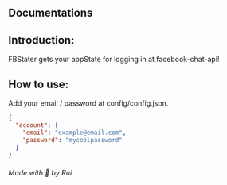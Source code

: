 ## Documentations

## Introduction:
FBStater gets your appState for logging in at facebook-chat-api!

## How to use:
Add your email / password at config/config.json.

```json
{
  "account": {
    "email": "example@email.com",
    "password": "mycoolpassword"
  }
}
```

###### Made with 💙 by Rui
